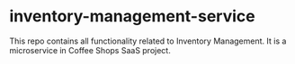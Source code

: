 # inventory-management-service
This repo contains all functionality related to Inventory Management. It is a microservice in Coffee Shops SaaS project.
